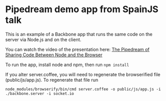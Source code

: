# Pipedream demo app from SpainJS talk

This is an example of a Backbone app that runs the same code on the server via Node.js and on the client. 

You can watch the video of the presentation here: [The Pipedream of Sharing Code Between Node and the Browser](http://www.youtube.com/watch?v=jbn9c_yfuoM)

To run the app, install node and npm, then run `npm install`

If you alter server.coffee, you will need to regenerate the browserified file (public/js/app.js). To regenerate that file run
    
    node_modules/browserify/bin/cmd server.coffee -o public/js/app.js -i ./backbone.server -i socket.io

